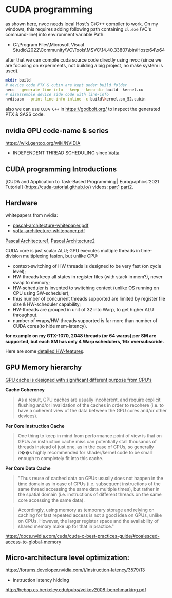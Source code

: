 # CUDA programming

as shown [here](https://docs.nvidia.com/cuda/cuda-compiler-driver-nvcc/index.html#the-cuda-compilation-trajectory), nvcc needs local Host's C/C++ compiler to work.
On my windows, this requires adding following path containing `cl.exe` (VC's command-line) into environment variable Path:

 - C:\Program Files\Microsoft Visual Studio\2022\Community\VC\Tools\MSVC\14.40.33807\bin\Hostx64\x64

after that we can compile cuda source code directly using nvcc (since we are focusing on experiments, not building a big project, no make system is used).

```bash
mkdir build
# device code PTX & cubin are kept under build folder
nvcc --generate-line-info --keep --keep-dir build  kernel.cu
# disassemble device side code with line-info
nvdisasm --print-line-info-inline -c build\kernel.sm_52.cubin
```
also we can use `CUDA C++` in https://godbolt.org/ to inspect the generated PTX & SASS code.

## nvidia GPU code-name & series
https://wiki.gentoo.org/wiki/NVIDIA
 - INDEPENDENT THREAD SCHEDULING since [Volta](https://images.nvidia.cn/content/volta-architecture/pdf/volta-architecture-whitepaper.pdf)

## CUDA programming Introductions
[CUDA and Application to Task-Based Programming | Eurographics'2021 Tutorial]
(https://cuda-tutorial.github.io/) videos: [part1](https://www.youtube.com/watch?v=6kT7vVHCZIc) [part2](https://www.youtube.com/watch?v=mrDWmnXC5Ck).

## Hardware
whitepapers from nvidia:
 - [pascal-architecture-whitepaper.pdf](https://images.nvidia.cn/content/pdf/tesla/whitepaper/pascal-architecture-whitepaper.pdf)
 - [volta-architecture-whitepaper.pdf](https://images.nvidia.cn/content/volta-architecture/pdf/volta-architecture-whitepaper.pdf)

[Pascal Architecture1](https://www.anandtech.com/show/10325/the-nvidia-geforce-gtx-1080-and-1070-founders-edition-review/4), 
[Pascal Architecture2](https://www.anandtech.com/show/11172/nvidia-unveils-geforce-gtx-1080-ti-next-week-699)

CUDA core is just scalar ALU; GPU executes multiple threads in time-division multiplexing fasion, but unlike CPU:
 - context-switching of HW threads is designed to be very fast (on cycle level);
 - HW-threads keep all states in register files (with stack in mem?), never swap to memory;
 - HW-scheduler is invented to switching context (unlike OS running on CPU using SW-scheduler);
 - thus number of concurrent threads supported are limited by register file size & HW-scheduler capability;
 - HW-threads are grouped in unit of 32 into Warp, to get higher ALU throughput.
 - number of wraps/HW-threads supported is far more than number of CUDA cores(to hide mem-latency).
 
 **for example on my GTX-1070, 2048 threads (or 64 warps) per SM are supported,
 but each SM has only 4 Warp schedulers, 16x oversubscride.**

Here are some [detailed HW-features](https://docs.nvidia.com/cuda/cuda-c-programming-guide/index.html#features-and-technical-specifications).

## GPU Memory hierarchy
[GPU cache is designed with significant different purpose from CPU's](https://www.rastergrid.com/blog/gpu-tech/2021/01/understanding-gpu-caches/)

**Cache Coherency**
> As a result, GPU caches are usually incoherent, and require explicit flushing
> and/or invalidation of the caches in order to recohere (i.e. to have a coherent
> view of the data between the GPU cores and/or other devices).

**Per Core Instruction Cache**
> One thing to keep in mind from performance point of view is that
> on GPUs an instruction cache miss can potentially stall thousands
> of threads instead of just one, as in the case of CPUs, so generally it��s highly recommended
> for shader/kernel code to be small enough to completely fit into this cache.

**Per Core Data Cache**
> "Thus reuse of cached data on GPUs usually does not happen in the time domain
>  as in case of CPUs (i.e. subsequent instructions of the same thread accessing
>  the same data multiple times), but rather in the spatial domain (i.e. instructions
>  of different threads on the same core accessing the same data).

> Accordingly, using memory as temporary storage and relying on caching for fast
> repeated access is not a good idea on GPUs, unlike on CPUs. However, the larger
> register space and the availability of shared memory make up for that in practice."

https://docs.nvidia.com/cuda/cuda-c-best-practices-guide/#coalesced-access-to-global-memory

## Micro-architecture level optimization:

https://forums.developer.nvidia.com/t/instruction-latency/3579/13
 - instruction latency hidding

http://bebop.cs.berkeley.edu/pubs/volkov2008-benchmarking.pdf

 